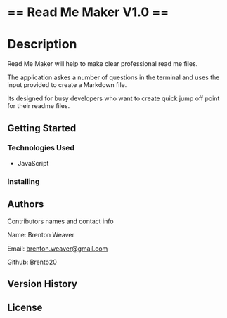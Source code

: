  
# == Read Me Maker V1.0 ==



# Description

Read Me Maker will help to make clear professional read me files.

The application askes a number of questions in the terminal and uses the input provided to create a Markdown file.

Its designed for busy developers who want to create quick jump off point for their readme files.


## Getting Started

### Technologies Used

* JavaScript

### Installing


## Authors

Contributors names and contact info

Name: Brenton Weaver

Email: brenton.weaver@gmail.com

Github: Brento20





## Version History




## License

